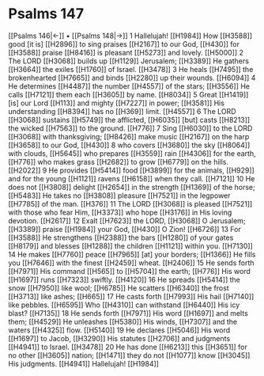 # Psalms 147
[[Psalms 146|←]] • [[Psalms 148|→]]
1 Hallelujah! [[H1984]] How [[H3588]] good [it is] [[H2896]] to sing praises [[H2167]] to our God, [[H430]] for [[H3588]] praise [[H8416]] is pleasant [[H5273]] and lovely. [[H5000]] 
2 The LORD [[H3068]] builds up [[H1129]] Jerusalem; [[H3389]] He gathers [[H3664]] the exiles [[H1760]] of Israel. [[H3478]] 
3 He heals [[H7495]] the brokenhearted [[H7665]] and binds [[H2280]] up their wounds. [[H6094]] 
4 He determines [[H4487]] the number [[H4557]] of the stars; [[H3556]] He calls [[H7121]] them each [[H3605]] by name. [[H8034]] 
5 Great [[H1419]] [is] our Lord [[H113]] and mighty [[H7227]] in power; [[H3581]] His understanding [[H8394]] has no [[H369]] limit. [[H4557]] 
6 The LORD [[H3068]] sustains [[H5749]] the afflicted, [[H6035]] [but] casts [[H8213]] the wicked [[H7563]] to the ground. [[H776]] 
7 Sing [[H6030]] to the LORD [[H3068]] with thanksgiving; [[H8426]] make music [[H2167]] on the harp [[H3658]] to our God, [[H430]] 
8 who covers [[H3680]] the sky [[H8064]] with clouds, [[H5645]] who prepares [[H3559]] rain [[H4306]] for the earth, [[H776]] who makes grass [[H2682]] to grow [[H6779]] on the hills. [[H2022]] 
9 He provides [[H5414]] food [[H3899]] for the animals, [[H929]] and for the young [[H1121]] ravens [[H6158]] when they call. [[H7121]] 
10 He does not [[H3808]] delight [[H2654]] in the strength [[H1369]] of the horse; [[H5483]] He takes no [[H3808]] pleasure [[H7521]] in the legpower [[H7785]] of the man. [[H376]] 
11 The LORD [[H3068]] is pleased [[H7521]] with those who fear Him, [[H3373]] who hope [[H3176]] in His loving devotion. [[H2617]] 
12 Exalt [[H7623]] the LORD, [[H3068]] O Jerusalem; [[H3389]] praise [[H1984]] your God, [[H430]] O Zion! [[H6726]] 
13 For [[H3588]] He strengthens [[H2388]] the bars [[H1280]] of your gates [[H8179]] and blesses [[H1288]] the children [[H1121]] within you. [[H7130]] 
14 He makes [[H7760]] peace [[H7965]] [at] your borders; [[H1366]] He fills you [[H7646]] with the finest [[H2459]] wheat. [[H2406]] 
15 He sends forth [[H7971]] His command [[H565]] to [[H5704]] the earth; [[H776]] His word [[H1697]] runs [[H7323]] swiftly. [[H4120]] 
16 He spreads [[H5414]] the snow [[H7950]] like wool; [[H6785]] He scatters [[H6340]] the frost [[H3713]] like ashes; [[H665]] 
17 He casts forth [[H7993]] His hail [[H7140]] like pebbles. [[H6595]] Who [[H4310]] can withstand [[H6440]] His icy blast? [[H7135]] 
18 He sends forth [[H7971]] His word [[H1697]] and melts them; [[H4529]] He unleashes [[H5380]] His winds, [[H7307]] and the waters [[H4325]] flow. [[H5140]] 
19 He declares [[H5046]] His word [[H1697]] to Jacob, [[H3290]] His statutes [[H2706]] and judgments [[H4941]] to Israel. [[H3478]] 
20 He has done [[H6213]] this [[H3651]] for no other [[H3605]] nation; [[H1471]] they do not [[H1077]] know [[H3045]] His judgments. [[H4941]] Hallelujah! [[H1984]] 
